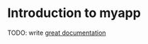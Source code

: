 # Introduction to myapp

TODO: write [great documentation](http://jacobian.org/writing/great-documentation/what-to-write/)
